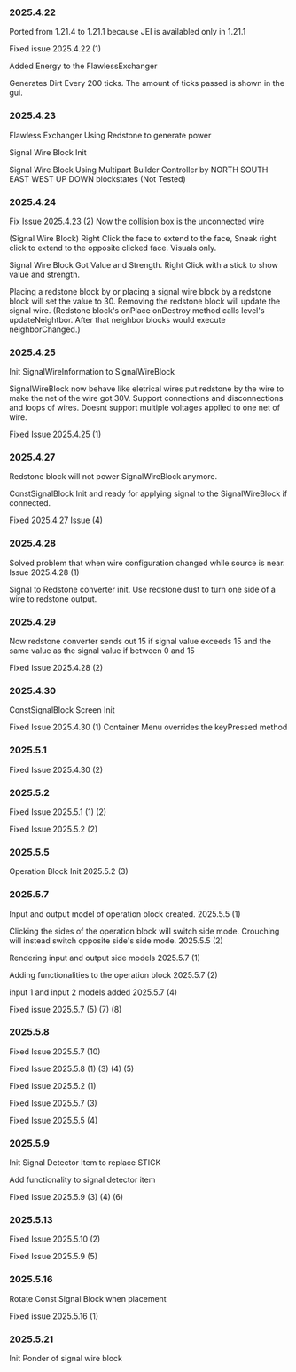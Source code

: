 ### 2025.4.22

Ported from 1.21.4 to 1.21.1 because JEI is availabled only in 1.21.1

Fixed issue 2025.4.22 (1)

Added Energy to the FlawlessExchanger

Generates Dirt Every 200 ticks. The amount of ticks passed is shown in the gui.

### 2025.4.23
Flawless Exchanger Using Redstone to generate power

Signal Wire Block Init

Signal Wire Block Using Multipart Builder Controller by NORTH SOUTH EAST WEST UP DOWN blockstates
(Not Tested)

### 2025.4.24
Fix Issue 2025.4.23 (2) Now the collision box is the unconnected wire

(Signal Wire Block) Right Click the face to extend to the face, Sneak right click to extend to the opposite clicked face.
Visuals only.

Signal Wire Block Got Value and Strength. 
Right Click with a stick to show value and strength.

Placing a redstone block by or placing a signal wire block by a redstone block will set the value to 30. 
Removing the redstone block will update the signal wire.
(Redstone block's onPlace onDestroy method calls level's updateNeightbor. After that neighbor blocks would execute neighborChanged.)

### 2025.4.25

Init SignalWireInformation to SignalWireBlock

SignalWireBlock now behave like eletrical wires put redstone by the wire to make the net of the wire got 30V. 
Support connections and disconnections and loops of wires. Doesnt support multiple voltages applied to one net of wire.

Fixed Issue 2025.4.25 (1)

### 2025.4.27

Redstone block will not power SignalWireBlock anymore.

ConstSignalBlock Init and ready for applying signal to the SignalWireBlock if connected.

Fixed 2025.4.27 Issue (4)

### 2025.4.28

Solved problem that when wire configuration changed while source is near. Issue 2025.4.28 (1)

Signal to Redstone converter init. Use redstone dust to turn one side of a wire to redstone output.

### 2025.4.29

Now redstone converter sends out 15 if signal value exceeds 15 and the same value as the signal value if between 0 and 15

Fixed Issue 2025.4.28 (2)

### 2025.4.30

ConstSignalBlock Screen Init

Fixed Issue 2025.4.30 (1) Container Menu overrides the keyPressed method

### 2025.5.1

Fixed Issue 2025.4.30 (2)

### 2025.5.2

Fixed Issue 2025.5.1 (1) (2)

Fixed Issue 2025.5.2 (2)

### 2025.5.5

Operation Block Init 2025.5.2 (3)

### 2025.5.7

Input and output model of operation block created. 2025.5.5 (1)

Clicking the sides of the operation block will switch side mode. Crouching will instead switch opposite side's side mode. 2025.5.5 (2)

Rendering input and output side models 2025.5.7 (1)

Adding functionalities to the operation block 2025.5.7 (2)

input 1 and input 2 models added 2025.5.7 (4)

Fixed issue 2025.5.7 (5) (7) (8)

### 2025.5.8

Fixed Issue 2025.5.7 (10)

Fixed Issue 2025.5.8 (1) (3) (4) (5)

Fixed Issue 2025.5.2 (1)

Fixed Issue 2025.5.7 (3)

Fixed Issue 2025.5.5 (4)

### 2025.5.9

Init Signal Detector Item to replace STICK

Add functionality to signal detector item

Fixed Issue 2025.5.9 (3) (4) (6)

### 2025.5.13

Fixed Issue 2025.5.10 (2)

Fixed Issue 2025.5.9 (5)

### 2025.5.16

Rotate Const Signal Block when placement

Fixed issue 2025.5.16 (1)

### 2025.5.21

Init Ponder of signal wire block

